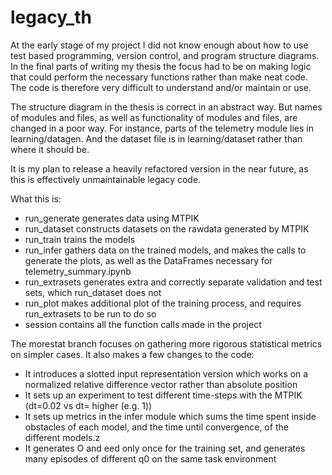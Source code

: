 # legacy_th

At the early stage of my project I did not know enough about how to use test based programming, version control, and program structure diagrams. In the final parts of writing my thesis the focus had to be on making logic that could perform the necessary functions rather than make neat code. The code is therefore very difficult to understand and/or maintain or use.

The structure diagram in the thesis is correct in an abstract way. But names of modules and files, as well as functionality of modules and files, are changed in a poor way. For instance, parts of the telemetry module lies in learning/datagen. And the dataset file is in learning/dataset rather than where it should be.

It is my plan to release a heavily refactored version in the near future, as this is effectively unmaintainable legacy code.

What this is:
 - run_generate generates data using MTPIK
 - run_dataset constructs datasets on the rawdata generated by MTPIK
 - run_train trains the models
 - run_infer gathers data on the trained models, and makes the calls to generate the plots, as well as the DataFrames necessary for telemetry_summary.ipynb
 - run_extrasets generates extra and correctly separate validation and test sets, which run_dataset does not
 - run_plot makes additional plot of the training process, and requires run_extrasets to be run to do so
 - session contains all the function calls made in the project


The morestat branch focuses on gathering more rigorous statistical metrics on simpler cases. It also makes a few changes to the code:
 - It introduces a slotted input representation version which works on a normalized relative difference vector rather than absolute position
 - It sets up an experiment to test different time-steps with the MTPIK (dt=0.02 vs dt= higher (e.g. 1))
 - It sets up metrics in the infer module which sums the time spent inside obstacles of each model, and the time until convergence, of the different models.z
 - It generates O and eed only once for the training set, and generates many episodes of different q0 on the same task environment